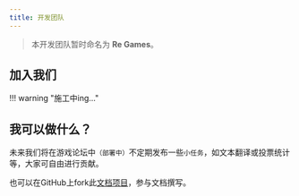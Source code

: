```yaml
---
title: 开发团队
---
```


> 本开发团队暂时命名为 **Re Games**。

## 加入我们

!!! warning "施工中ing..."

## 我可以做什么？

未来我们将在游戏论坛中`（部署中）`不定期发布一些`小任务`，如文本翻译或投票统计等，大家可自由进行贡献。

也可以在GitHub上fork此[文档项目](https://github.com/naruto-senki/docs)，参与文档撰写。
